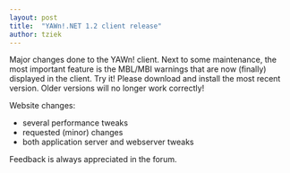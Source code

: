 ```yaml
---
layout: post
title:  "YAWn!.NET 1.2 client release"
author: tziek
---
```

Major changes done to the YAWn! client. Next to some maintenance, the most important feature is the MBL/MBI warnings that are now (finally) displayed in the client. Try it! 
Please download and install the most recent version. Older versions will no longer work correctly! 

Website changes: 
- several performance tweaks 
- requested (minor) changes 
- both application server and webserver tweaks 

Feedback is always appreciated in the forum. 
